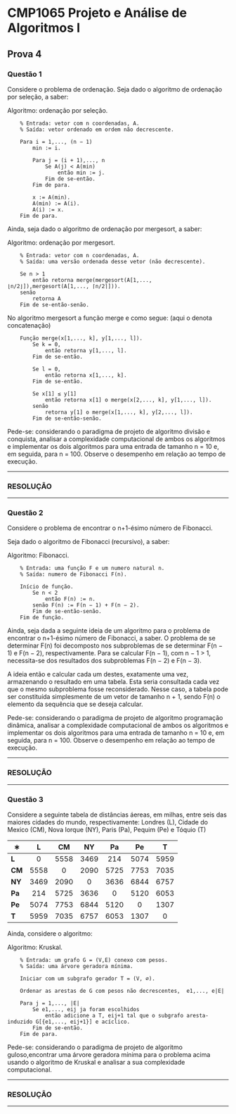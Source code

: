 # CMP1065 Projeto e Análise de Algoritmos I
## Prova 4

### **Questão 1**

Considere o problema de ordenação. Seja dado o algoritmo de ordenação por seleção, a saber:

Algoritmo: ordenação por seleção.
        
        % Entrada: vetor com n coordenadas, A.
        % Saída: vetor ordenado em ordem não decrescente.
        
        Para i = 1,..., (n − 1)
            min := i.
        
            Para j = (i + 1),..., n
                Se A(j) < A(min)
                    então min := j.
                Fim de se-então.
            Fim de para.
        
            x := A(min).
            A(min) := A(i).
            A(i) := x.
        Fim de para.

Ainda, seja dado o algoritmo de ordenação por mergesort, a saber:

Algoritmo: ordenação por mergesort.
        
        % Entrada: vetor com n coordenadas, A.
        % Saída: uma versão ordenada desse vetor (não decrescente).
        
        Se n > 1
            então retorna merge(mergesort(A[1,..., ⌊n/2⌋]),mergesort(A[1,..., ⌈n/2⌉])).
        senão 
            retorna A
        Fim de se-então-senão.

No algoritmo mergesort a função merge e como segue: 
(aqui o denota concatenação)

        Função merge(x[1,..., k], y[1,..., l]).
            Se k = 0, 
                então retorna y[1,..., l]. 
            Fim de se-então.
        
            Se l = 0, 
                então retorna x[1,..., k]. 
            Fim de se-então.
        
            Se x[1] ≤ y[1]
                então retorna x[1] o merge(x[2,..., k], y[1,..., l]).
            senão 
                retorna y[1] o merge(x[1,..., k], y[2,..., l]).
            Fim de se-então-senão.

Pede-se: considerando o paradigma de projeto de algoritmo  divisão e conquista, analisar a complexidade computacional de    ambos os algoritmos e implementar os dois algoritmos para uma  entrada de tamanho n = 10 e, em seguida, para n = 100. Observe o desempenho em relação ao tempo de execução.

---
### RESOLUÇÃO

---

### **Questão 2**

Considere o problema de encontrar o n+1-ésimo número de Fibonacci.

Seja dado o algoritmo de Fibonacci (recursivo), a saber:
        
Algoritmo: Fibonacci.

        % Entrada: uma função F e um numero natural n.
        % Saída: numero de Fibonacci F(n).
        
        Início de função.
            Se n < 2
                então F(n) := n.
            senão F(n) := F(n − 1) + F(n − 2).
            Fim de se-então-senão.
        Fim de função.

Ainda, seja dada a seguinte ideia de um algoritmo para o problema de encontrar o n+1-ésimo número de Fibonacci, a saber. O problema de se determinar F(n) foi decomposto nos subproblemas de se determinar F(n − 1) e F(n − 2), respectivamente. Para se calcular F(n − 1), com n − 1 > 1, necessita-se dos resultados dos subproblemas F(n − 2) e F(n − 3). 

A ideia então e calcular cada um destes, exatamente uma vez, armazenando o resultado em uma tabela. Esta seria consultada cada vez que o mesmo subproblema fosse reconsiderado. Nesse caso, a tabela pode ser constituída simplesmente de um vetor de tamanho n + 1, sendo F(n) o elemento da sequência que se deseja calcular.

Pede-se: considerando o paradigma de projeto de algoritmo programação dinâmica, analisar a complexidade computacional de ambos os algoritmos e implementar os dois algoritmos para uma entrada de tamanho n = 10 e, em seguida, para n = 100. Observe o desempenho em relação ao tempo de execução.

---
### RESOLUÇÃO

---

### **Questão 3**

Considere a seguinte tabela de distâncias áereas, em milhas, entre seis das maiores cidades do mundo, respectivamente: Londres (L), Cidade do Mexico (CM), Nova Iorque (NY), Paris (Pa), Pequim (Pe) e Tóquio (T)

|∗      | L     | CM    | NY    | Pa    | Pe    | T     |
|--     | :--:  | :--:  | :--:  | :--:  | :--:  | :--:  |
|**L**  | 0     | 5558  | 3469  | 214   | 5074  | 5959  |
|**CM** | 5558  | 0     | 2090  | 5725  | 7753  | 7035  |
|**NY** | 3469  | 2090  | 0     | 3636  | 6844  | 6757  |
|**Pa** | 214   | 5725  | 3636  | 0     | 5120  | 6053  |
|**Pe** | 5074  | 7753  | 6844  | 5120  | 0     | 1307  |
|**T**  | 5959  | 7035  | 6757  | 6053  | 1307  | 0     |

Ainda, considere o algoritmo:

Algoritmo: Kruskal.

        % Entrada: um grafo G = (V,E) conexo com pesos.
        % Saída: uma árvore geradora mínima.
        
        Iniciar com um subgrafo gerador T = (V, ∅).
        
        Ordenar as arestas de G com pesos não decrescentes,  e1,..., e|E|
        
        Para j = 1,..., |E|
            Se e1,..., eij ja foram escolhidos
                então adicione a T, eij+1 tal que o subgrafo aresta-induzido G[{e1,..., eij+1}] e acíclico.
            Fim de se-então.
        Fim de para.

Pede-se: considerando o paradigma de projeto de algoritmo guloso,encontrar uma árvore geradora mínima para o problema acima usando o algoritmo de Kruskal e analisar a sua complexidade computacional.

---
### RESOLUÇÃO

---